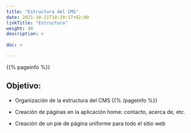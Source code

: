 ```yaml
---
title: "Estructura del CMS"
date: 2021-10-21T10:29:17+02:00
linkTitle: "Estructura"
weight: 40  
description: >
    
doc: >

---
```

{{% pageinfo %}}
## Objetivo:
* Organización de la estructura del CMS
{{% /pageinfo %}}

* Creación de páginas en la aplicación home: contacto, acerca de, etc.
* Creación de un pie de página uniforme para todo el sitio web